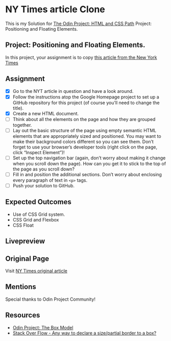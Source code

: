 # NY Times article Clone

This is my Solution for [The Odin Project: HTML and CSS Path](https://www.theodinproject.com/paths/full-stack-javascript/courses/html-and-css/lessons/positioning-and-floating-elements) Project: Positioning and Floating Elements.

## Project: Positioning and Floating Elements.

In this project, your assignment is to copy [this article from the New York Times](https://www.nytimes.com/2014/03/18/science/space/detection-of-waves-in-space-buttresses-landmark-theory-of-big-bang.html?_r=0)

## Assignment

* [x] Go to the NYT article in question and have a look around.
* [x] Follow the instructions atop the Google Homepage project to set up a GitHub repository for this project (of course you’ll need to change the title).
* [x] Create a new HTML document.
* [ ] Think about all the elements on the page and how they are grouped together.
* [ ] Lay out the basic structure of the page using empty semantic HTML elements that are appropriately sized and positioned. You may want to make their background colors different so you can see them. Don’t forget to use your browser’s developer tools (right click on the page, click “Inspect Element”)!
* [ ] Set up the top navigation bar (again, don’t worry about making it change when you scroll down the page). How can you get it to stick to the top of the page as you scroll down?
* [ ] Fill in and position the additional sections. Don’t worry about enclosing every paragraph of text in `<p>` tags.
* [ ] Push your solution to GitHub.

## Expected Outcomes

* Use of CSS Grid system.
* CSS Grid and Flexbox
* CSS Float

## Livepreview 

## Original Page

Visit [NY Times original article](https://www.nytimes.com/2014/03/18/science/space/detection-of-waves-in-space-buttresses-landmark-theory-of-big-bang.html?_r=0)

## Mentions

Special thanks to Odin Project Community!

## Resources

* [Odin Project: The Box Model](https://www.theodinproject.com/paths/full-stack-javascript/courses/html-and-css/lessons/the-box-model)
* [Stack Over Flow - Any way to declare a size/partial border to a box?](https://stackoverflow.com/questions/8835142/any-way-to-declare-a-size-partial-border-to-a-box)